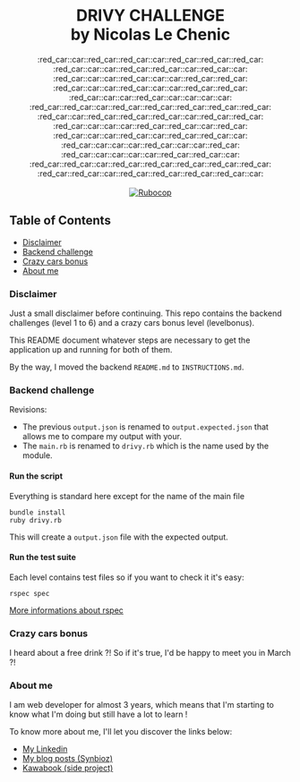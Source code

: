 <h1 align="center">DRIVY CHALLENGE<br/>by Nicolas Le Chenic</h1>
<div align="center">
  :red_car::car::red_car::red_car::car::red_car::red_car::red_car:<br/>:red_car::car::car::red_car::red_car::car::red_car::car:<br/>:red_car::car::car::red_car::car::car::red_car::red_car:<br/>:red_car::car::car::red_car::car::car::red_car::red_car:<br/>:red_car::car::car::red_car::car::car::car::car:<br/>:red_car::red_car::car::red_car::red_car::red_car::red_car::red_car:<br/>:red_car::car::red_car::red_car::red_car::car::red_car::red_car:<br/>:red_car::car::car::car::red_car::red_car::car::red_car:<br/>:red_car::car::car::red_car::car::red_car::red_car::car:<br/>:red_car::car::car::car::red_car::car::car::red_car:<br/>:red_car::car::car::car::car::red_car::red_car::car:<br/>:red_car::red_car::car::red_car::red_car::red_car::red_car::red_car:<br/>:red_car::red_car::car::red_car::red_car::red_car::red_car::car:
</div>

<br/>

<div align="center">
  <a href="https://github.com/bbatsov/ruby-style-guide">
    <img src="https://img.shields.io/badge/guideline-rubocop-blue.svg?longCache=true&style=flat" alt="Rubocop" />
  </a>
</div>

## Table of Contents

- [Disclaimer](#disclaimer)
- [Backend challenge](#backend-challenge)
- [Crazy cars bonus](#crazy-cars-bonus)
- [About me](#about_me)

### Disclaimer

Just a small disclaimer before continuing. This repo contains the backend challenges (level 1 to 6) and a crazy cars bonus level (levelbonus).

This README document whatever steps are necessary to get the
application up and running for both of them.

By the way, I moved the backend `README.md` to `INSTRUCTIONS.md`.

### Backend challenge

Revisions:

- The previous `output.json` is renamed to `output.expected.json` that allows me to compare my output with your.
- The `main.rb` is renamed to `drivy.rb` which is the name used by the module.

#### Run the script

Everything is standard here except for the name of the main file

```shell 
bundle install
ruby drivy.rb
```

This will create a `output.json` file with the expected output.

#### Run the test suite

Each level contains test files so if you want to check it it's easy: 

```shell 
rspec spec
```

[More informations about rspec](https://relishapp.com/rspec)


### Crazy cars bonus

<!--- TODO --->

I heard about a free drink ?! So if it's true, I'd be happy to meet you in  March ?!

### About me

I am web developer for almost 3 years, which means that I'm starting to know what I'm doing but still have a lot to learn !

To know more about me, I'll let you discover the links below:

- [My Linkedin](https://www.linkedin.com/in/nicolas-le-chenic-7808a368/)
- [My blog posts (Synbioz)](https://www.synbioz.com/blog/authors/nlechenic)
- [Kawabook (side project)](https://projet.kawabook.com/)


